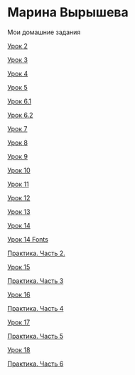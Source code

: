 # Марина Вырышева
Мои домашние задания

[Урок 2](https://github.com/inalmar/inalmar.github.io/tree/master/lesson_2/site "Нарезка графики")

[Урок 3](https://github.com/inalmar/inalmar.github.io/tree/master/lesson_3 "Настройка Sublime")

[Урок 4](https://inalmar.github.io/lesson_4/ "Сверстанная только на html книжка")

[Урок 5](https://inalmar.github.io/lesson_5/ "Та же книжка но + css")

[Урок 6.1](https://inalmar.github.io/lesson_6/6.1/ "Позционирование")

[Урок 6.2](https://inalmar.github.io/lesson_6/6.2/ "Позиционирование")

[Урок 7](https://inalmar.github.io/lesson_7/project/src/ "Первый сайт, сверстанный из макета на html и css")

[Урок 8](https://inalmar.github.io/lesson_8/project/src/ "Знакомство с сеткой Bootstrap")

[Урок 9](https://inalmar.github.io/lesson_9/project%209/src/ "Сайт из урока 7 но с Bootstrap")

[Урок 10](https://github.com/inalmar/inalmar.github.io/tree/master/lesson_10/ "Less")

[Урок 11](https://github.com/inalmar/inalmar.github.io/tree/master/lesson_11 "Сниппеты")

[Урок 12](https://inalmar.github.io/ "GitHub")

[Урок 13](https://inalmar.github.io/lesson_13/ "Pixel Perfect")

[Урок 14](https://inalmar.github.io/lesson_14/project/src/ "Практика. Вестка шапки")

[Урок 14 Fonts](https://inalmar.github.io/lesson_14%20Fonts/project/src/ "Подключение шрифтов")

[Практика. Часть 2.](https://inalmar.github.io/practical_worker_2/project/src/ "Верстка первой секции сайта")

[Урок 15](https://inalmar.github.io/lesson_15/ "Псевдоклассы")

[Практика. Часть 3](https://inalmar.github.io/practical_worker_3/project/src/ "Адаптация первой секции сайта")

[Урок 16](https://inalmar.github.io/lesson_16/ "Слайдер на сайте")

[Практика. Часть 4](https://inalmar.github.io/practical_worker_4/project/src/ "Верстка слайдера )преимущества)")

[Урок 17](https://inalmar.github.io/lesson_17/ "Всплывающие окна")

[Практика. Часть 5](https://inalmar.github.io/practical_worker_5/project/src/ "Всплывающее окно (Получить консультацию)")

[Урок 18](https://inalmar.github.io/lesson_18/index.html "Табы и аккордеон")

[Практика. Часть 6](https://inalmar.github.io/practical_worker_6/project/src/ "Блок с ценами")
